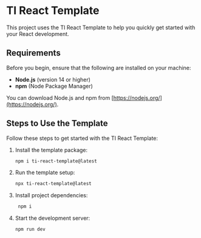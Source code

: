 # TI React Template

This project uses the TI React Template to help you quickly get started with your React development.

## Requirements

Before you begin, ensure that the following are installed on your machine:

- **Node.js** (version 14 or higher)
- **npm** (Node Package Manager)

You can download Node.js and npm from [https://nodejs.org/](https://nodejs.org/).

## Steps to Use the Template

Follow these steps to get started with the TI React Template:

1. Install the template package:
   ```bash
   npm i ti-react-template@latest

2. Run the template setup:
   ```bash
   npx ti-react-template@latest

3. Install project dependencies:

   ```bash
    npm i

4. Start the development server:

   ```bash
   npm run dev
